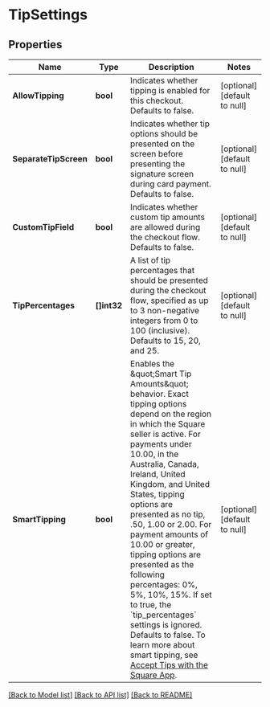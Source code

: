 # TipSettings

## Properties
Name | Type | Description | Notes
------------ | ------------- | ------------- | -------------
**AllowTipping** | **bool** | Indicates whether tipping is enabled for this checkout. Defaults to false. | [optional] [default to null]
**SeparateTipScreen** | **bool** | Indicates whether tip options should be presented on the screen before presenting the signature screen during card payment. Defaults to false. | [optional] [default to null]
**CustomTipField** | **bool** | Indicates whether custom tip amounts are allowed during the checkout flow. Defaults to false. | [optional] [default to null]
**TipPercentages** | **[]int32** | A list of tip percentages that should be presented during the checkout flow, specified as up to 3 non-negative integers from 0 to 100 (inclusive). Defaults to 15, 20, and 25. | [optional] [default to null]
**SmartTipping** | **bool** | Enables the \&quot;Smart Tip Amounts\&quot; behavior. Exact tipping options depend on the region in which the Square seller is active.  For payments under 10.00, in the Australia, Canada, Ireland, United Kingdom, and United States, tipping options are presented as no tip, .50, 1.00 or 2.00.  For payment amounts of 10.00 or greater, tipping options are presented as the following percentages: 0%, 5%, 10%, 15%.  If set to true, the &#x60;tip_percentages&#x60; settings is ignored. Defaults to false.  To learn more about smart tipping, see [Accept Tips with the Square App](https://squareup.com/help/us/en/article/5069-accept-tips-with-the-square-app). | [optional] [default to null]

[[Back to Model list]](../README.md#documentation-for-models) [[Back to API list]](../README.md#documentation-for-api-endpoints) [[Back to README]](../README.md)

